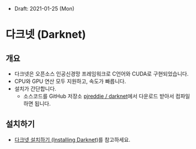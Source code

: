 * Draft: 2021-01-25 (Mon)

# 다크넷 (Darknet)
## 개요
* 다크넷은 오픈소스 인공신경망 프레임워크로 C언어와 CUDA로 구현되었습니다.
* CPU와 GPU 연산 모두 지원하고, 속도가 빠릅니다.
* 설치가 간단합니다.
  * 소스코드를 GitHub 저장소 [pjreddie /
darknet](https://github.com/pjreddie/darknet)에서 다운로드 받아서 컴파일하면 됩니다.

## 설치하기
* [다크넷 설치하기 (Installing Darknet)](INSTALL.md)를 참고하세요.